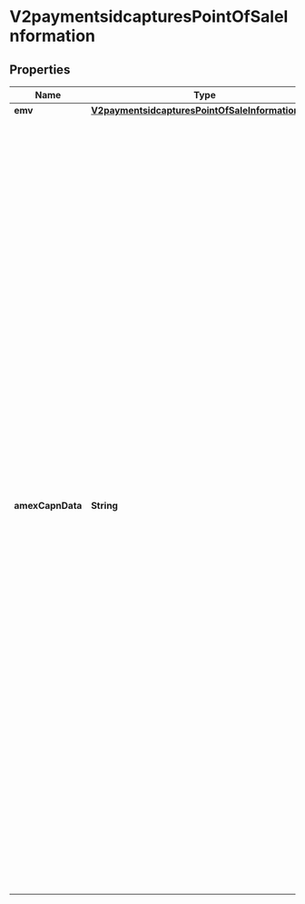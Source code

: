 
# V2paymentsidcapturesPointOfSaleInformation

## Properties
Name | Type | Description | Notes
------------ | ------------- | ------------- | -------------
**emv** | [**V2paymentsidcapturesPointOfSaleInformationEmv**](V2paymentsidcapturesPointOfSaleInformationEmv.md) |  |  [optional]
**amexCapnData** | **String** | Point-of-sale details for the transaction. This value is returned only for **American Express Direct**. CyberSource generates this value, which consists of a series of codes that identify terminal capability, security data, and specific conditions present at the time the transaction occurred. To comply with the CAPN requirements, this  value must be included in all subsequent follow-on requests, such as captures and follow-on credits.  When you perform authorizations, captures, and credits through CyberSource, CyberSource passes this value from the authorization service to the subsequent services for you. However, when you perform authorizations through CyberSource and perform subsequent services through other financial institutions, you must ensure that your requests for captures and credits include this value.  |  [optional]



